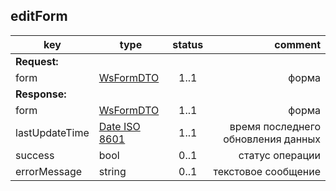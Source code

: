 ## editForm

key | type | status | comment
--- | ---- | :----: | ---:
**Request:** | | |
form | [WsFormDTO](#wsformdto) | 1..1 | форма
**Response:** | | |
form | [WsFormDTO](#wsformdto) | 1..1 | форма
lastUpdateTime | [Date ISO 8601](https://ru.wikipedia.org/wiki/ISO_8601) | 1..1 | время последнего обновления данных
sucсess | bool | 0..1 | статус операции
errorMessage | string | 0..1 | текстовое сообщение
